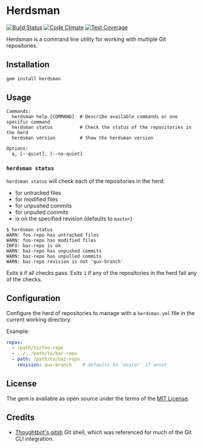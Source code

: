 # Herdsman

[![Build Status](https://travis-ci.org/tommarshall/herdsman.svg?branch=master)](https://travis-ci.org/tommarshall/herdsman)
[![Code Climate](https://codeclimate.com/github/tommarshall/herdsman/badges/gpa.svg)](https://codeclimate.com/github/tommarshall/herdsman)
[![Test Coverage](https://codeclimate.com/github/tommarshall/herdsman/badges/coverage.svg)](https://codeclimate.com/github/tommarshall/herdsman/coverage)

Herdsman is a command line utility for working with multiple Git repositories.

## Installation

```sh
gem install herdsman
```

## Usage

```
Commands:
  herdsman help [COMMAND]  # Describe available commands or one specific command
  herdsman status          # Check the status of the repositories in the herd
  herdsman version         # Show the herdsman version

Options:
  q, [--quiet], [--no-quiet]
```

### `herdsman status`

`herdsman status` will check each of the repositories in the herd:
* for untracked files
* for modified files
* for unpushed commits
* for unpulled commits
* is on the specified revision (defaults to `master`)

```
$ herdsman status
WARN: foo-repo has untracked files
WARN: foo-repo has modified files
INFO: bar-repo is ok
WARN: baz-repo has unpushed commits
WARN: baz-repo has unpulled commits
WARN: baz-repo revision is not 'qux-branch'
```

Exits `0` if all checks pass. Exits `1` if any of the repositories in the herd fail any of the checks.

## Configuration

Configure the herd of repositories to manage with a `herdsman.yml` file in the current working directory.

Example:

```yml
repos:
  - /path/to/foo-repo
  - ../../path/to/bar-repo
  - path: /path/to/baz-repo
    revision: qux-branch    # defaults to `master` if unset
```

## License

The gem is available as open source under the terms of the [MIT License](http://opensource.org/licenses/MIT).

## Credits

* [Thoughtbot's gitsh](https://github.com/thoughtbot/gitsh) Git shell, which was referenced for much of the Git CLI integration.

